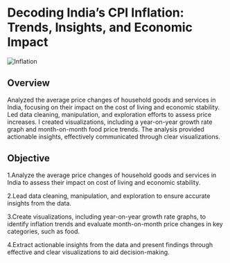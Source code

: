 # Decoding India’s CPI Inflation: Trends, Insights, and Economic Impact

![Inflation](https://github.com/Bhavana570/India_CPI_Inflation/blob/main/CPI%20INFLATION(Pic).jpeg)

## Overview
Analyzed the average price changes of household goods and services in India, focusing on their impact on the cost of living and economic stability. Led data cleaning, manipulation, and exploration efforts to assess price increases. I created visualizations, including a year-on-year growth rate graph and month-on-month food price trends. The analysis provided actionable insights, effectively communicated through clear visualizations.

## Objective
1.Analyze the average price changes of household goods and services in India to assess their impact on cost of living and economic stability.

2.Lead data cleaning, manipulation, and exploration to ensure accurate insights from the data.

3.Create visualizations, including year-on-year growth rate graphs, to identify inflation trends and evaluate month-on-month price changes in key categories, such as food.

4.Extract actionable insights from the data and present findings through effective and clear visualizations to aid decision-making.

